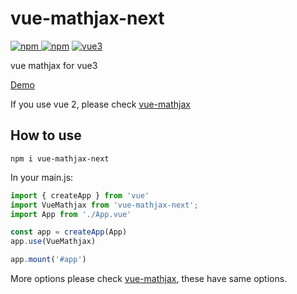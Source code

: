 # vue-mathjax-next

[![npm](https://img.shields.io/npm/v/vue-mathjax-next.svg) ![npm](https://img.shields.io/npm/dm/vue-mathjax-next.svg)](https://www.npmjs.com/package/vue-mathjax-next)
[![vue3](https://img.shields.io/badge/vue-3.x-brightgreen.svg)](https://vuejs.org/)

vue mathjax for vue3

[Demo](https://codesandbox.io/s/vue3-mathjax-demo-cyvd8)

If you use vue 2, please check [vue-mathjax](https://github.com/justforuse/vue-mathjax)

## How to use

```
npm i vue-mathjax-next
```

In your main.js:
```js
import { createApp } from 'vue'
import VueMathjax from 'vue-mathjax-next';
import App from './App.vue'

const app = createApp(App)
app.use(VueMathjax)

app.mount('#app')
```

More options please check [vue-mathjax](https://github.com/justforuse/vue-mathjax), these have same options.
